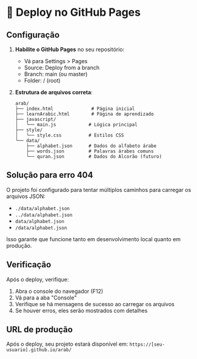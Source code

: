 # 🚀 Deploy no GitHub Pages

## Configuração

1. **Habilite o GitHub Pages** no seu repositório:
   - Vá para Settings > Pages
   - Source: Deploy from a branch
   - Branch: main (ou master)
   - Folder: / (root)

2. **Estrutura de arquivos correta**:
   ```
   arab/
   ├── index.html              # Página inicial
   ├── learnArabic.html        # Página de aprendizado
   ├── javascript/
   │   └── main.js            # Lógica principal
   ├── style/
   │   └── style.css          # Estilos CSS
   └── data/
       ├── alphabet.json      # Dados do alfabeto árabe
       ├── words.json         # Palavras árabes comuns
       └── quran.json         # Dados do Alcorão (futuro)
   ```

## Solução para erro 404

O projeto foi configurado para tentar múltiplos caminhos para carregar os arquivos JSON:

- `./data/alphabet.json`
- `../data/alphabet.json`
- `data/alphabet.json`
- `/data/alphabet.json`

Isso garante que funcione tanto em desenvolvimento local quanto em produção.

## Verificação

Após o deploy, verifique:

1. Abra o console do navegador (F12)
2. Vá para a aba "Console"
3. Verifique se há mensagens de sucesso ao carregar os arquivos
4. Se houver erros, eles serão mostrados com detalhes

## URL de produção

Após o deploy, seu projeto estará disponível em:
`https://[seu-usuario].github.io/arab/` 
